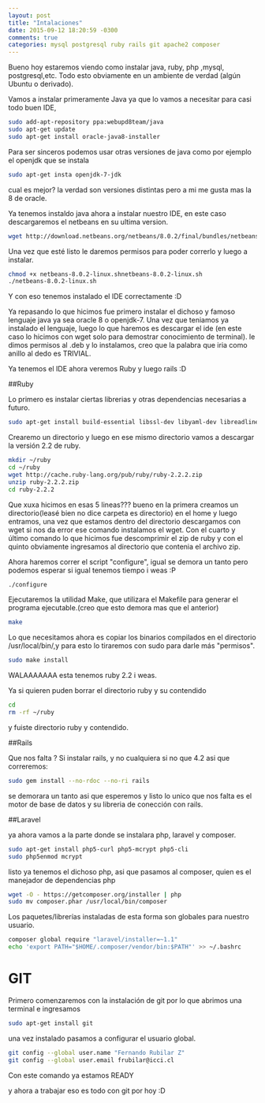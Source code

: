 ```yaml
---
layout: post
title: "Intalaciones"
date: 2015-09-12 18:20:59 -0300
comments: true
categories: mysql postgresql ruby rails git apache2 composer
---
```


Bueno hoy estaremos viendo como instalar java, ruby, php ,mysql, postgresql,etc. Todo esto obviamente en un ambiente de verdad (algún Ubuntu o derivado).

Vamos a instalar primeramente Java ya que lo vamos a necesitar para casi todo buen IDE,

```bash
sudo add-apt-repository ppa:webupd8team/java
sudo apt-get update
sudo apt-get install oracle-java8-installer
```
Para ser sinceros podemos usar otras versiones de java como por ejemplo el openjdk que se instala

```bash
sudo apt-get insta openjdk-7-jdk
```
cual es mejor? la verdad son versiones distintas pero a mi me gusta mas la 8 de oracle.

Ya tenemos instaldo java ahora a instalar nuestro IDE, en este caso descargaremos el netbeans en su ultima version.

```bash
wget http://download.netbeans.org/netbeans/8.0.2/final/bundles/netbeans-8.0.2-linux.sh
```
Una vez que esté listo le daremos permisos para poder correrlo y luego a instalar.

```bash
chmod +x netbeans-8.0.2-linux.shnetbeans-8.0.2-linux.sh
./netbeans-8.0.2-linux.sh
```

Y con eso tenemos instalado el IDE correctamente :D   


Ya repasando lo que hicimos fue primero instalar el dichoso y famoso lenguaje java ya sea oracle 8 o openjdk-7. Una vez que teniamos ya instalado el lenguaje, luego lo que haremos es descargar el ide (en este caso lo hicimos con wget solo para demostrar conocimiento de terminal). le dimos permisos al .deb   y lo instalamos, creo que la palabra que iria como anillo al dedo es TRIVIAL.


Ya tenemos el IDE ahora veremos Ruby y luego rails :D

##Ruby

Lo primero es instalar ciertas librerias  y otras dependencias necesarias a futuro.

```bash
sudo apt-get install build-essential libssl-dev libyaml-dev libreadline-dev openssl curl git-core zlib1g-dev bison libxml2-dev libxslt1-dev libcurl4-openssl-dev
```

Crearemo un directorio y luego en ese mismo directorio vamos a descargar la versión 2.2 de ruby.

```bash
mkdir ~/ruby
cd ~/ruby
wget http://cache.ruby-lang.org/pub/ruby/ruby-2.2.2.zip
unzip ruby-2.2.2.zip
cd ruby-2.2.2
```
Que xuxa hicimos en esas 5 lineas??? bueno en la primera creamos un directorio(leasé bien no dice carpeta es directorio) en el home y luego entramos, una vez que estamos dentro del directorio descargamos con wget si nos da error ese comando instalamos el wget. Con el cuarto y último comando lo que hicimos fue descomprimir el zip de ruby y con el quinto obviamente ingresamos al directorio que contenia el archivo zip.

Ahora haremos correr el script "configure", igual se demora un tanto pero podemos esperar si igual tenemos tiempo i weas :P
```bash
./configure
```

Ejecutaremos la utilidad Make, que utilizara el Makefile para generar el programa ejecutable.(creo que esto demora mas que el anterior)

```bash
make
```

Lo que necesitamos ahora es copiar los binarios compilados en el directorio /usr/local/bin/,y para esto lo tiraremos con sudo para darle más "permisos".

```bash
sudo make install
```
WALAAAAAAA esta tenemos ruby 2.2 i weas.


Ya si quieren puden borrar el directorio ruby y su contendido

```bash
cd
rm -rf ~/ruby
```
y fuiste directorio ruby y contendido.

##Rails

Que nos falta ?
Si instalar rails, y no cualquiera si no que 4.2 asi que correremos:

```bash
sudo gem install --no-rdoc --no-ri rails
```

se demorara un tanto asi que esperemos y listo lo unico que nos falta es el motor de base de datos y su libreria de conección con rails.



##Laravel

ya ahora vamos a la parte donde se instalara php, laravel y composer.

```bash
sudo apt-get install php5-curl php5-mcrypt php5-cli
sudo php5enmod mcrypt
```

listo ya tenemos el dichoso php, asi que pasamos al composer, quien es el manejador de dependencias php


```bash
wget -O - https://getcomposer.org/installer | php
sudo mv composer.phar /usr/local/bin/composer
```
Los paquetes/librerías instaladas de esta forma son globales para nuestro usuario.

```bash
composer global require "laravel/installer=~1.1"
echo 'export PATH="$HOME/.composer/vendor/bin:$PATH"' >> ~/.bashrc
```


# GIT

Primero comenzaremos con la instalación de git por lo que abrimos una terminal e ingresamos

```bash
sudo apt-get install git
```

una vez instalado pasamos a configurar el usuario global.

```bash
git config --global user.name "Fernando Rubilar Z"
git config --global user.email frubilar@icci.cl
```

Con este comando ya estamos READY


y ahora a trabajar eso es todo con git por hoy :D

